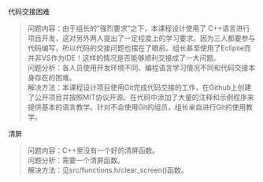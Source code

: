 代码交接困难
> 问题内容：由于组长的“强烈要求”之下，本课程设计使用了	C++语言进行项目开发，这对另外两人提出了一定程度上的学习要求。因为三人都要参与代码编写，所以代码的交接问题也摆在了眼前。组长甚至使用了Eclipse而并非VS作为IDE！这样的情况是否能够顺利交接成了一大问题。  
> 问题分析：各人员使用开发环境不同、编程语言学习情况不同和代码交接本身存在的困难。  
> 解决方法：本课程设计项目使用Git完成代码交接的工作，在Github上创建了公开项目并按照MIT协议开源。在代码中添加了大量的注释和示例程序来提供基本的语言教学。针对不会使用Git的组员，组长亲自进行Git的使用教学。  

清屏
> 问题内容：C++里没有一个好的清屏函数。  
> 问题分析：需要一个清屏函数。  
> 解决方法：见src/functions.h/clear_screen()函数。  
